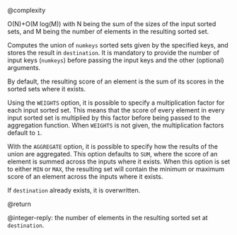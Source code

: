 @complexity

O(N)+O(M log(M)) with N being the sum of the sizes of the input sorted sets,
and M being the number of elements in the resulting sorted set.

Computes the union of `numkeys` sorted sets given by the specified keys, and
stores the result in `destination`. It is mandatory to provide the number of
input keys (`numkeys`) before passing the input keys and the other (optional)
arguments.

By default, the resulting score of an element is the sum of its scores in the
sorted sets where it exists.

Using the `WEIGHTS` option, it is possible to specify a multiplication factor
for each input sorted set. This means that the score of every element in every
input sorted set is multiplied by this factor before being passed to the
aggregation function.  When `WEIGHTS` is not given, the multiplication factors
default to `1`.

With the `AGGREGATE` option, it is possible to specify how the results of the
union are aggregated. This option defaults to `SUM`, where the score of an
element is summed across the inputs where it exists. When this option is set to
either `MIN` or `MAX`, the resulting set will contain the minimum or maximum
score of an element across the inputs where it exists.

If `destination` already exists, it is overwritten.

@return

@integer-reply: the number of elements in the resulting sorted set at
`destination`.

